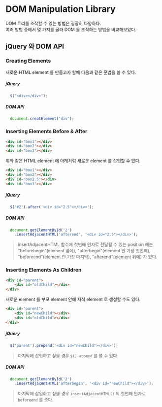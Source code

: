 # DOM Manipulation Library

DOM 트리를 조작할 수 있는 방법은 굉장히 다양하다.</br>
여러 방법 중에서 몇 가지를 골라 DOM 을 조작하는 방법을 비교해보았다.

## jQuery 와 DOM API

### Creating Elements
새로운 HTML element 를 만들고자 할때 다음과 같은 문법을 쓸 수 있다. 
##### jQuery
```javascript
  $("<div></div>");
```
##### DOM API
```javascript
  document.creatElement("div");
```

### Inserting Elements Before & After
```html
<div id="box1"></div>
<div id="box2"></div>
<div id="box3"></div>
```
위와 같은 HTML element 에 아래처럼 새로운 element 를 삽입할 수 있다.
```html
<div id="box1"></div>
<div id="box2"></div>
<div id="box2.5"></div>
<div id="box3"></div>
```

##### jQuery
```javascript
  $('#2').after('<div id="2.5"></div>');
```
##### DOM API
```javascript
  document.getElementById('2')
    .insertAdjacentHTML('afterend', '<div id="2.5"></div>');
```
> insertAdjacentHTML 함수에 첫번째 인자로 전달될 수 있는 position 에는
> "beforebegin"(element 앞에), "afterbegin"(element 안 가장 첫번째), 
> "beforeend"(element 안 가장 마지막), "afterend"(element 뒤에) 가 있다.

### Inserting Elements As Children
```html
<div id="parent">
    <div id="oldChild"></div>
</div>
```
새로운 element 를 부모 element 안에 자식 element 로 생성할 수도 있다.
```html
<div id="parent">
    <div id="newChild"></div>
    <div id="oldChild"></div>
</div>
```

##### jQuery
```javascript
  $('parent').prepend('<div id="newChild"></div>');
```
> 마지막에 삽입하고 싶을 경우 ``$().append`` 를 쓸 수 있다.
##### DOM API
```javascript
  document.getElementById('2')
    .insertAdjacentHTML('afterbegin', '<div id="newChild"></div>');
```
> 마지막에 삽입하고 싶을 경우 ``insertAdjacentHTML()`` 의 첫번째 인자로 ``beforeend`` 를 준다.


